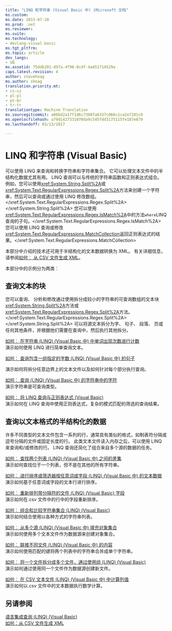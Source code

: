 ```yaml
---
title: "LINQ 和字符串 (Visual Basic 中) |Microsoft 文档"
ms.custom: 
ms.date: 2015-07-20
ms.prod: .net
ms.reviewer: 
ms.suite: 
ms.technology:
- devlang-visual-basic
ms.tgt_pltfrm: 
ms.topic: article
dev_langs:
- VB
ms.assetid: 75ddb201-d97a-4f98-8cdf-4ad51714529a
caps.latest.revision: 4
author: stevehoag
ms.author: shoag
translation.priority.mt:
- cs-cz
- pl-pl
- pt-br
- tr-tr
translationtype: Machine Translation
ms.sourcegitcommit: a06bd2a17f1d6c7308fa6337c866c1ca2e7281c0
ms.openlocfilehash: a79d1427331070da9c545fdd3175115fe187e879
ms.lasthandoff: 03/13/2017

---
```

# <a name="linq-and-strings-visual-basic"></a>LINQ 和字符串 (Visual Basic)
可以使用 LINQ 来查询和转换字符串和字符串集合。 它可以处理文本文件中的半结构化数据尤其有用。 LINQ 查询可以与传统的字符串函数和正则表达式组合。 例如，您可以使用<xref:System.String.Split%2A>或<xref:System.Text.RegularExpressions.Regex.Split%2A>方法来创建一个字符串，然后可以查询或通过使用 LINQ 修改数组。</xref:System.Text.RegularExpressions.Regex.Split%2A> </xref:System.String.Split%2A> 您可以使用<xref:System.Text.RegularExpressions.Regex.IsMatch%2A>中的方法`where`LINQ 查询的子句。</xref:System.Text.RegularExpressions.Regex.IsMatch%2A> 您可以使用 LINQ 查询或修改<xref:System.Text.RegularExpressions.MatchCollection>返回正则表达式的结果。</xref:System.Text.RegularExpressions.MatchCollection>  
  
 本部分中介绍的技术还可用于半结构化的文本数据转换为 XML。 有关详细信息，请参阅[如何︰ 从 CSV 文件生成 XML](how-to-generate-xml-from-csv-files.md)。  
  
 本部分中的示例分为两类︰  
  
## <a name="querying-a-block-of-text"></a>查询文本的块  
 您可以查询、 分析和修改通过使用拆分成较小的字符串的可查询数组的文本块<xref:System.String.Split%2A>方法或<xref:System.Text.RegularExpressions.Regex.Split%2A>方法。</xref:System.Text.RegularExpressions.Regex.Split%2A> </xref:System.String.Split%2A> 可以将源文本拆分为字、 句子、 段落、 页或任何其他条件，并根据他们需要在查询中，然后执行其他拆分。  
  
 [如何︰ 在字符串 (LINQ) (Visual Basic 中) 中单词出现次数进行计数](how-to-count-occurrences-of-a-word-in-a-string-linq.md)  
 演示如何使用 LINQ 进行简单查询文本。  
  
 [如何︰ 查询包含一组指定的字数 (LINQ) (Visual Basic 中) 的句子](how-to-query-for-sentences-that-contain-a-specified-set-of-words.md)

 演示如何将拆分任意边界上的文本文件以及如何针对每个部分执行查询。  
  
 [如何︰ 查询 (LINQ) (Visual Basic 中) 的字符串中的字符](how-to-query-for-characters-in-a-string-linq.md)  
 演示字符串是可查询类型。  
  
 [如何︰ 将 LINQ 查询与正则表达式 (Visual Basic)](how-to-combine-linq-queries-with-regular-expressions.md)  
 演示如何在 LINQ 查询中使用正则表达式，复杂的模式匹配的筛选的查询结果。  
  
## <a name="querying-semi-structured-data-in-text-format"></a>查询以文本格式的半结构化的数据  
 许多不同类型的文本文件包含一系列的行，通常具有类似的格式，如制表符分隔或逗号分隔的文件或固定长度的行。 此类文本文件读入内存之后，可以使用 LINQ 来查询和/或修改的行。 LINQ 查询还简化了组合来自多个源的数据的任务。  
  
 [如何︰ 查找两个列表 (LINQ) (Visual Basic 中) 之间的差集](how-to-find-the-set-difference-between-two-lists-linq.md)  
 演示如何查找位于一个列表，但不是在其他的所有字符串。  
  
 [如何︰ 进行排序或筛选器按任意词或字段 (LINQ) (Visual Basic 中) 的文本数据](how-to-sort-or-filter-text-data-by-any-word-or-field-linq.md)  
 演示如何基于任意词或字段的文本行进行排序。  
  
 [如何︰ 重新排列带分隔符的文件 (LINQ) (Visual Basic) 字段](how-to-reorder-the-fields-of-a-delimited-file.md)  
 演示如何在.csv 文件中的行中的字段重新排序。  
  
 [如何︰ 组合和比较字符串集合 (LINQ) (Visual Basic)](how-to-combine-and-compare-string-collections-linq.md)  
 演示如何结合使用以各种方式的字符串列表。  
  
 [如何︰ 从多个源 (LINQ) (Visual Basic 中) 填充对象集合](how-to-populate-object-collections-from-multiple-sources-linq.md)  
 演示如何使用多个文本文件作为数据源来创建对象集合。  
  
 [如何︰ 联接不同文件 (LINQ) (Visual Basic 中) 的内容](how-to-join-content-from-dissimilar-files-linq.md)  
 演示如何使用匹配的键将两个列表中的字符串合并成单个字符串。  
  
 [如何︰ 将一个文件拆分成多个文件，通过使用组 (LINQ) (Visual Basic)](how-to-split-a-file-into-many-files-by-using-groups-linq.md)  
 演示如何通过使用同一个文件作为数据源创建新文件。  
  
 [如何︰ 在 CSV 文本文件 (LINQ) (Visual Basic 中) 中计算列值](how-to-compute-column-values-in-a-csv-text-file-linq.md)  
 演示如何以.csv 文件中的文本数据执行数学计算。  
  
## <a name="see-also"></a>另请参阅  
 [语言集成查询 (LINQ) (Visual Basic)](index.md)   
 [如何：从 CSV 文件生成 XML](how-to-generate-xml-from-csv-files.md)

